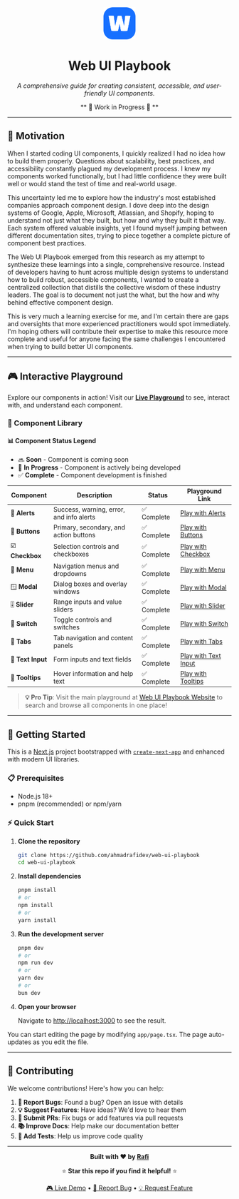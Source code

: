 <div align="center">

<img src="/public/images/logo.png" width="72" height="72" alt="Web UI Playbook Logo">

# Web UI Playbook

*A comprehensive guide for creating consistent, accessible, and user-friendly UI components.*

** 🚧 Work in Progress 🚧 **

</div>

---

## 🌟 Motivation

When I started coding UI components, I quickly realized I had no idea how to build them properly. Questions about scalability, best practices, and accessibility constantly plagued my development process. I knew my components worked functionally, but I had little confidence they were built well or would stand the test of time and real-world usage.

This uncertainty led me to explore how the industry's most established companies approach component design. I dove deep into the design systems of Google, Apple, Microsoft, Atlassian, and Shopify, hoping to understand not just what they built, but how and why they built it that way. Each system offered valuable insights, yet I found myself jumping between different documentation sites, trying to piece together a complete picture of component best practices.

The Web UI Playbook emerged from this research as my attempt to synthesize these learnings into a single, comprehensive resource. Instead of developers having to hunt across multiple design systems to understand how to build robust, accessible components, I wanted to create a centralized collection that distills the collective wisdom of these industry leaders. The goal is to document not just the what, but the how and why behind effective component design.

This is very much a learning exercise for me, and I'm certain there are gaps and oversights that more experienced practitioners would spot immediately. I'm hoping others will contribute their expertise to make this resource more complete and useful for anyone facing the same challenges I encountered when trying to build better UI components.

---

## 🎮 Interactive Playground

Explore our components in action! Visit our [**Live Playground**](https://web-ui-playbook.vercel.app/) to see, interact with, and understand each component.

### 🧩 Component Library

#### 📊 Component Status Legend

- 🔜 **Soon** - Component is coming soon
- 🚧 **In Progress** - Component is actively being developed  
- ✅ **Complete** - Component development is finished

| Component | Description | Status | Playground Link |
|-----------|-------------|--------|-----------------|
| 🚨 **Alerts** | Success, warning, error, and info alerts | ✅ Complete | [Play with Alerts](https://web-ui-playbook.vercel.app/playground/alerts) |
| 🔘 **Buttons** | Primary, secondary, and action buttons | ✅ Complete | [Play with Buttons](https://web-ui-playbook.vercel.app/playground/buttons) |
| ☑️ **Checkbox** | Selection controls and checkboxes | ✅ Complete | [Play with Checkbox](https://web-ui-playbook.vercel.app/playground/checkbox) |
| 🍔 **Menu** | Navigation menus and dropdowns | ✅ Complete | [Play with Menu](https://web-ui-playbook.vercel.app/playground/menu) |
| 🪟 **Modal** | Dialog boxes and overlay windows | ✅ Complete | [Play with Modal](https://web-ui-playbook.vercel.app/playground/modal) |
| 🎚️ **Slider** | Range inputs and value sliders | ✅ Complete | [Play with Slider](https://web-ui-playbook.vercel.app/playground/slider) |
| 🔄 **Switch** | Toggle controls and switches | ✅ Complete | [Play with Switch](https://web-ui-playbook.vercel.app/playground/switch) |
| 📑 **Tabs** | Tab navigation and content panels | ✅ Complete | [Play with Tabs](https://web-ui-playbook.vercel.app/playground/tabs) |
| 📝 **Text Input** | Form inputs and text fields | ✅ Complete | [Play with Text Input](https://web-ui-playbook.vercel.app/playground/text-input) |
| 💭 **Tooltips** | Hover information and help text | ✅ Complete | [Play with Tooltips](https://web-ui-playbook.vercel.app/playground/tooltips) |

> **💡 Pro Tip**: Visit the main playground at [Web UI Playbook Website](https://www.webuiplaybook.com/) to search and browse all components in one place!

---

## 🚀 Getting Started

This is a [Next.js](https://nextjs.org) project bootstrapped with [`create-next-app`](https://nextjs.org/docs/app/api-reference/cli/create-next-app) and enhanced with modern UI libraries.

### 📋 Prerequisites

- Node.js 18+ 
- pnpm (recommended) or npm/yarn

### ⚡ Quick Start

1. **Clone the repository**
   ```bash
   git clone https://github.com/ahmadrafidev/web-ui-playbook
   cd web-ui-playbook
   ```

2. **Install dependencies**
   ```bash
   pnpm install
   # or
   npm install
   # or
   yarn install
   ```

3. **Run the development server**
   ```bash
   pnpm dev
   # or
   npm run dev
   # or
   yarn dev
   # or
   bun dev
   ```

4. **Open your browser**
   
   Navigate to [http://localhost:3000](http://localhost:3000) to see the result.

You can start editing the page by modifying `app/page.tsx`. The page auto-updates as you edit the file.

---

## 🤝 Contributing

We welcome contributions! Here's how you can help:

1. **🐛 Report Bugs**: Found a bug? Open an issue with details
2. **💡 Suggest Features**: Have ideas? We'd love to hear them
3. **🔧 Submit PRs**: Fix bugs or add features via pull requests
4. **📚 Improve Docs**: Help make our documentation better
5. **🧪 Add Tests**: Help us improve code quality

---

<div align="center">

**Built with ❤️ by [Rafi](https://www.rafiwirana.co/)**

⭐ **Star this repo if you find it helpful!** ⭐

[🎮 Live Demo](https://www.webuiplaybook.com/) • [🐛 Report Bug](https://github.com/ahmadrafidev/web-ui-playbook/issues) • [💡 Request Feature](https://github.com/ahmadrafidev/web-ui-playbook/pulls)

</div>
